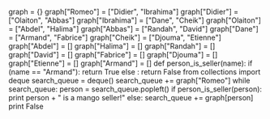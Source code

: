 graph = {}
graph["Romeo"] = ["Didier", "Ibrahima"]
graph["Didier"] = ["Olaiton", "Abbas"]
graph["Ibrahima"] = ["Dane", "Cheik"]
graph["Olaiton"] = ["Abdel", "Halima"]
graph["Abbas"] = ["Randah", "David"]
graph["Dane"] = ["Armand", "Fabrice"]
graph["Cheik"] = ["Djouma", "Etienne"]
graph["Abdel"] = []
graph["Halima"] = []
graph["Randah"] = []
graph["David"] = []
graph["Fabrice"] = []
graph["Djouma"] = []
graph["Etienne"] = []
graph["Armand"] = []
def person_is_seller(name):
    if (name == "Armand"):
        return True
    else :
        return False
from collections import deque
search_queue = deque()
search_queue += graph["Romeo"] 
while search_queue:
    person = search_queue.popleft()
    if person_is_seller(person):
        print person + " is a mango seller!"
    else:
        search_queue += graph[person]
        print False
